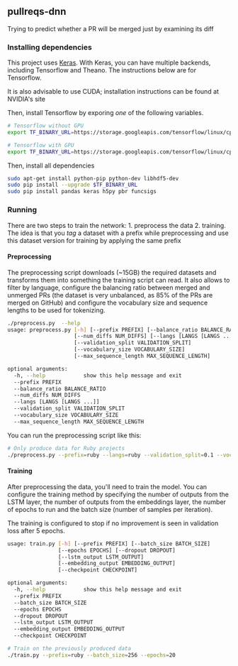 ## pullreqs-dnn

Trying to predict whether a PR will be merged just by examining its diff

### Installing dependencies

This project uses [Keras](https://keras.io). With Keras, you can have multiple
backends, including Tensorflow and Theano. The instructions below are for
Tensorflow.

It is also advisable to use CUDA; installation instructions can be found at
NVIDIA's site

Then, install Tensorflow by exporing *one* of the following variables.

```bash
# Tensorflow without GPU
export TF_BINARY_URL=https://storage.googleapis.com/tensorflow/linux/cpu/tensorflow-0.12.0rc0-cp27-none-linux_x86_64.whl

# Tensorflow with GPU
export TF_BINARY_URL=https://storage.googleapis.com/tensorflow/linux/cpu/tensorflow-0.12.0rc0-cp27-none-linux_x86_64.whl
```

Then, install all dependencies

```bash
sudo apt-get install python-pip python-dev libhdf5-dev
sudo pip install --upgrade $TF_BINARY_URL
sudo pip install pandas keras h5py pbr funcsigs
```

### Running

There are two steps to train the network: 1. preprocess the data 2. training.
The idea is that you _tag_ a dataset with a prefix while preprocessing
and use this dataset version for training by applying the same prefix

#### Preprocessing

The preprocessing script downloads (~15GB) the required datasets and transforms them into something the training script can read. It also allows to filter
by language, configure the balancing ratio between merged and unmerged PRs (the
dataset is very unbalanced, as 85% of the PRs are merged on GitHub) and
configure the vocabulary size and sequence lengths to be used for tokenizing.

```bash
./preprocess.py  --help
usage: preprocess.py [-h] [--prefix PREFIX] [--balance_ratio BALANCE_RATIO]
                     [--num_diffs NUM_DIFFS] [--langs [LANGS [LANGS ...]]]
                     [--validation_split VALIDATION_SPLIT]
                     [--vocabulary_size VOCABULARY_SIZE]
                     [--max_sequence_length MAX_SEQUENCE_LENGTH]

optional arguments:
  -h, --help            show this help message and exit
  --prefix PREFIX
  --balance_ratio BALANCE_RATIO
  --num_diffs NUM_DIFFS
  --langs [LANGS [LANGS ...]]
  --validation_split VALIDATION_SPLIT
  --vocabulary_size VOCABULARY_SIZE
  --max_sequence_length MAX_SEQUENCE_LENGTH
```

You can run the preprocessing script like this:

```bash
# Only produce data for Ruby projects
./preprocess.py --prefix=ruby --langs=ruby --validation_split=0.1 --vocabulary_size 20000 --max_sequence_length 200
```

#### Training
After preprocessing the data, you'll need to train the model. You can configure
the training method by specifying the number of outputs from the LSTM layer,
the number of outputs from the embeddings layer, the number of epochs to
run and the batch size (number of samples per iteration).

The training is configured to stop if no improvement is seen in validation loss after 5 epochs.

```bash
usage: train.py [-h] [--prefix PREFIX] [--batch_size BATCH_SIZE]
                [--epochs EPOCHS] [--dropout DROPOUT]
                [--lstm_output LSTM_OUTPUT]
                [--embedding_output EMBEDDING_OUTPUT]
                [--checkpoint CHECKPOINT]

optional arguments:
  -h, --help            show this help message and exit
  --prefix PREFIX
  --batch_size BATCH_SIZE
  --epochs EPOCHS
  --dropout DROPOUT
  --lstm_output LSTM_OUTPUT
  --embedding_output EMBEDDING_OUTPUT
  --checkpoint CHECKPOINT
```

```bash
# Train on the previously produced data
./train.py --prefix=ruby --batch_size=256 --epochs=20
```
